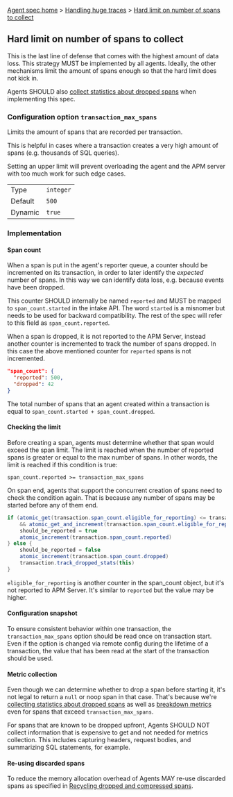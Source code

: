[Agent spec home](README.md) > [Handling huge traces](tracing-spans-handling-huge-traces.md) > [Hard limit on number of spans to collect](tracing-spans-limit.md)

## Hard limit on number of spans to collect

This is the last line of defense that comes with the highest amount of data loss.
This strategy MUST be implemented by all agents.
Ideally, the other mechanisms limit the amount of spans enough so that the hard limit does not kick in.

Agents SHOULD also [collect statistics about dropped spans](tracing-spans-dropped-stats.md) when implementing this spec.

### Configuration option `transaction_max_spans`

Limits the amount of spans that are recorded per transaction.

This is helpful in cases where a transaction creates a very high amount of spans (e.g. thousands of SQL queries).

Setting an upper limit will prevent overloading the agent and the APM server with too much work for such edge cases.

|                |          |
|----------------|----------|
| Type           | `integer`|
| Default        | `500`    |
| Dynamic        | `true`   |

### Implementation

#### Span count

When a span is put in the agent's reporter queue, a counter should be incremented on its transaction, in order to later identify the _expected_ number of spans.
In this way we can identify data loss, e.g. because events have been dropped.

This counter SHOULD internally be named `reported` and MUST be mapped to `span_count.started` in the intake API.
The word `started` is a misnomer but needs to be used for backward compatibility.
The rest of the spec will refer to this field as `span_count.reported`.

When a span is dropped, it is not reported to the APM Server,
instead another counter is incremented to track the number of spans dropped.
In this case the above mentioned counter for `reported` spans is not incremented.

```json
"span_count": {
  "reported": 500,
  "dropped": 42
}
```

The total number of spans that an agent created within a transaction is equal to `span_count.started + span_count.dropped`. 

#### Checking the limit

Before creating a span,
agents must determine whether that span would exceed the span limit.
The limit is reached when the number of reported spans is greater or equal to the max number of spans.
In other words, the limit is reached if this condition is true:

    span_count.reported >= transaction_max_spans

On span end, agents that support the concurrent creation of spans need to check the condition again.
That is because any number of spans may be started before any of them end.

```java
if (atomic_get(transaction.span_count.eligible_for_reporting) <= transaction_max_spans // optional optimization 
    && atomic_get_and_increment(transaction.span_count.eligible_for_reporting) <= transaction_max_spans ) {
    should_be_reported = true
    atomic_increment(transaction.span_count.reported)
} else {
    should_be_reported = false
    atomic_increment(transaction.span_count.dropped)
    transaction.track_dropped_stats(this)
}
```

`eligible_for_reporting` is another counter in the span_count object, but it's not reported to APM Server.
It's similar to `reported` but the value may be higher.

#### Configuration snapshot

To ensure consistent behavior within one transaction,
the `transaction_max_spans` option should be read once on transaction start.
Even if the option is changed via remote config during the lifetime of a transaction,
the value that has been read at the start of the transaction should be used.

#### Metric collection

Even though we can determine whether to drop a span before starting it, it's not legal to return a `null` or noop span in that case.
That's because we're [collecting statistics about dropped spans](tracing-spans-dropped-stats.md) as well as 
[breakdown metrics](https://docs.google.com/document/d/1-_LuC9zhmva0VvLgtI0KcHuLzNztPHbcM0ZdlcPUl64#heading=h.ondan294nbpt)
even for spans that exceed `transaction_max_spans`.

For spans that are known to be dropped upfront, Agents SHOULD NOT collect information that is expensive to get and not needed for metrics collection.
This includes capturing headers, request bodies, and summarizing SQL statements, for example.

#### Re-using discarded spans

To reduce the memory allocation overhead of  Agents MAY re-use discarded spans as specified in [Recycling dropped and compressed spans](tracing-spans-recycling.md).

